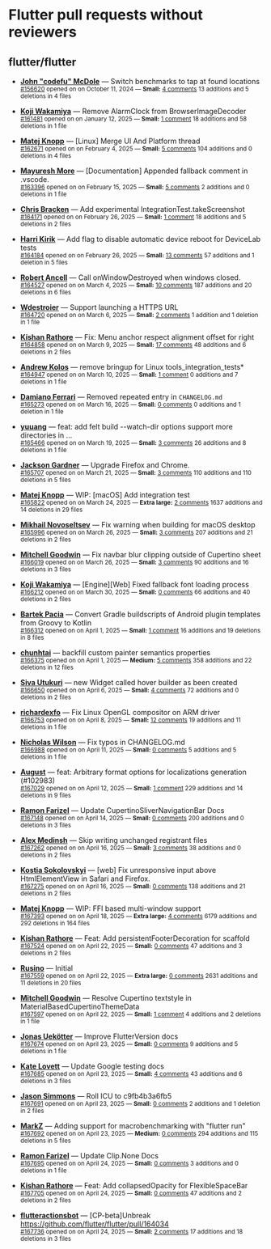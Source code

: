 # Flutter pull requests without reviewers

## flutter/flutter

* **[John "codefu" McDole](https://github.com/jtmcdole)** &mdash; Switch benchmarks to tap at found locations<br />
  <sub>[#156620](https://github.com/flutter/flutter/pull/156620) opened on on October 11, 2024 &mdash; **Small:** [4 comments](https://github.com/flutter/flutter/pull/156620) 13 additions and 5 deletions in 4 files</sub><br />

* **[Koji Wakamiya](https://github.com/koji-1009)** &mdash; Remove AlarmClock from BrowserImageDecoder<br />
  <sub>[#161481](https://github.com/flutter/flutter/pull/161481) opened on on January 12, 2025 &mdash; **Small:** [1 comment](https://github.com/flutter/flutter/pull/161481) 18 additions and 58 deletions in 1 file</sub><br />

* **[Matej Knopp](https://github.com/knopp)** &mdash; [Linux] Merge UI And Platform thread<br />
  <sub>[#162671](https://github.com/flutter/flutter/pull/162671) opened on on February 4, 2025 &mdash; **Small:** [5 comments](https://github.com/flutter/flutter/pull/162671) 104 additions and 0 deletions in 4 files</sub><br />

* **[Mayuresh More](https://github.com/MayureshMore)** &mdash; [Documentation] Appended fallback comment in .vscode.<br />
  <sub>[#163396](https://github.com/flutter/flutter/pull/163396) opened on on February 15, 2025 &mdash; **Small:** [5 comments](https://github.com/flutter/flutter/pull/163396) 2 additions and 0 deletions in 1 file</sub><br />

* **[Chris Bracken](https://github.com/cbracken)** &mdash; Add experimental IntegrationTest.takeScreenshot<br />
  <sub>[#164171](https://github.com/flutter/flutter/pull/164171) opened on on February 26, 2025 &mdash; **Small:** [1 comment](https://github.com/flutter/flutter/pull/164171) 18 additions and 5 deletions in 2 files</sub><br />

* **[Harri Kirik](https://github.com/harri35)** &mdash; Add flag to disable automatic device reboot for DeviceLab tests<br />
  <sub>[#164184](https://github.com/flutter/flutter/pull/164184) opened on on February 26, 2025 &mdash; **Small:** [13 comments](https://github.com/flutter/flutter/pull/164184) 57 additions and 1 deletion in 5 files</sub><br />

* **[Robert Ancell](https://github.com/robert-ancell)** &mdash; Call onWindowDestroyed when windows closed.<br />
  <sub>[#164527](https://github.com/flutter/flutter/pull/164527) opened on on March 4, 2025 &mdash; **Small:** [10 comments](https://github.com/flutter/flutter/pull/164527) 187 additions and 20 deletions in 6 files</sub><br />

* **[Wdestroier](https://github.com/Wdestroier)** &mdash; Support launching a HTTPS URL<br />
  <sub>[#164720](https://github.com/flutter/flutter/pull/164720) opened on on March 6, 2025 &mdash; **Small:** [2 comments](https://github.com/flutter/flutter/pull/164720) 1 addition and 1 deletion in 1 file</sub><br />

* **[Kishan Rathore](https://github.com/rkishan516)** &mdash; Fix: Menu anchor respect alignment offset for right<br />
  <sub>[#164858](https://github.com/flutter/flutter/pull/164858) opened on on March 9, 2025 &mdash; **Small:** [17 comments](https://github.com/flutter/flutter/pull/164858) 48 additions and 6 deletions in 2 files</sub><br />

* **[Andrew Kolos](https://github.com/andrewkolos)** &mdash; remove bringup for Linux tools_integration_tests*<br />
  <sub>[#164947](https://github.com/flutter/flutter/pull/164947) opened on on March 10, 2025 &mdash; **Small:** [1 comment](https://github.com/flutter/flutter/pull/164947) 0 additions and 7 deletions in 1 file</sub><br />

* **[Damiano Ferrari](https://github.com/ferraridamiano)** &mdash; Removed repeated entry in `CHANGELOG.md`<br />
  <sub>[#165273](https://github.com/flutter/flutter/pull/165273) opened on on March 16, 2025 &mdash; **Small:** [0 comments](https://github.com/flutter/flutter/pull/165273) 0 additions and 1 deletion in 1 file</sub><br />

* **[yuuang](https://github.com/zhangyuang)** &mdash; feat: add felt build --watch-dir options support more directories in …<br />
  <sub>[#165466](https://github.com/flutter/flutter/pull/165466) opened on on March 19, 2025 &mdash; **Small:** [3 comments](https://github.com/flutter/flutter/pull/165466) 26 additions and 8 deletions in 1 file</sub><br />

* **[Jackson Gardner](https://github.com/eyebrowsoffire)** &mdash; Upgrade Firefox and Chrome.<br />
  <sub>[#165707](https://github.com/flutter/flutter/pull/165707) opened on on March 21, 2025 &mdash; **Small:** [3 comments](https://github.com/flutter/flutter/pull/165707) 110 additions and 110 deletions in 5 files</sub><br />

* **[Matej Knopp](https://github.com/knopp)** &mdash; WIP: [macOS] Add integration test<br />
  <sub>[#165822](https://github.com/flutter/flutter/pull/165822) opened on on March 24, 2025 &mdash; **Extra large:** [2 comments](https://github.com/flutter/flutter/pull/165822) 1637 additions and 14 deletions in 29 files</sub><br />

* **[Mikhail Novoseltsev](https://github.com/Sameri11)** &mdash; Fix warning when building for macOS desktop<br />
  <sub>[#165996](https://github.com/flutter/flutter/pull/165996) opened on on March 26, 2025 &mdash; **Small:** [3 comments](https://github.com/flutter/flutter/pull/165996) 207 additions and 21 deletions in 2 files</sub><br />

* **[Mitchell Goodwin](https://github.com/MitchellGoodwin)** &mdash; Fix navbar blur clipping outside of Cupertino sheet<br />
  <sub>[#166019](https://github.com/flutter/flutter/pull/166019) opened on on March 26, 2025 &mdash; **Small:** [3 comments](https://github.com/flutter/flutter/pull/166019) 90 additions and 16 deletions in 3 files</sub><br />

* **[Koji Wakamiya](https://github.com/koji-1009)** &mdash; [Engine][Web] Fixed fallback font loading process<br />
  <sub>[#166212](https://github.com/flutter/flutter/pull/166212) opened on on March 30, 2025 &mdash; **Small:** [0 comments](https://github.com/flutter/flutter/pull/166212) 66 additions and 40 deletions in 2 files</sub><br />

* **[Bartek Pacia](https://github.com/bartekpacia)** &mdash; Convert Gradle buildscripts of Android plugin templates from Groovy to Kotlin<br />
  <sub>[#166312](https://github.com/flutter/flutter/pull/166312) opened on on April 1, 2025 &mdash; **Small:** [1 comment](https://github.com/flutter/flutter/pull/166312) 16 additions and 19 deletions in 8 files</sub><br />

* **[chunhtai](https://github.com/chunhtai)** &mdash; backfill custom painter semantics properties<br />
  <sub>[#166375](https://github.com/flutter/flutter/pull/166375) opened on on April 1, 2025 &mdash; **Medium:** [5 comments](https://github.com/flutter/flutter/pull/166375) 358 additions and 22 deletions in 12 files</sub><br />

* **[Siva Utukuri](https://github.com/UtukuriSiva)** &mdash; new Widget called hover builder as been created<br />
  <sub>[#166650](https://github.com/flutter/flutter/pull/166650) opened on on April 6, 2025 &mdash; **Small:** [4 comments](https://github.com/flutter/flutter/pull/166650) 72 additions and 0 deletions in 2 files</sub><br />

* **[richardexfo](https://github.com/richardexfo)** &mdash; Fix Linux OpenGL compositor on ARM driver<br />
  <sub>[#166753](https://github.com/flutter/flutter/pull/166753) opened on on April 8, 2025 &mdash; **Small:** [12 comments](https://github.com/flutter/flutter/pull/166753) 19 additions and 11 deletions in 1 file</sub><br />

* **[Nicholas Wilson](https://github.com/NicholasWilsonDEV)** &mdash; Fix typos in CHANGELOG.md<br />
  <sub>[#166988](https://github.com/flutter/flutter/pull/166988) opened on on April 11, 2025 &mdash; **Small:** [0 comments](https://github.com/flutter/flutter/pull/166988) 5 additions and 5 deletions in 1 file</sub><br />

* **[August](https://github.com/Gustl22)** &mdash; feat: Arbitrary format options for localizations generation (#102983)<br />
  <sub>[#167029](https://github.com/flutter/flutter/pull/167029) opened on on April 12, 2025 &mdash; **Small:** [1 comment](https://github.com/flutter/flutter/pull/167029) 229 additions and 14 deletions in 9 files</sub><br />

* **[Ramon Farizel](https://github.com/RamonFarizel)** &mdash; Update CupertinoSliverNavigationBar Docs<br />
  <sub>[#167148](https://github.com/flutter/flutter/pull/167148) opened on on April 14, 2025 &mdash; **Small:** [0 comments](https://github.com/flutter/flutter/pull/167148) 200 additions and 0 deletions in 3 files</sub><br />

* **[Alex Medinsh](https://github.com/RepliedSage11)** &mdash; Skip writing unchanged registrant files<br />
  <sub>[#167262](https://github.com/flutter/flutter/pull/167262) opened on on April 16, 2025 &mdash; **Small:** [3 comments](https://github.com/flutter/flutter/pull/167262) 38 additions and 0 deletions in 2 files</sub><br />

* **[Kostia Sokolovskyi](https://github.com/ksokolovskyi)** &mdash; [web] Fix unresponsive input above HtmlElementView in Safari and Firefox.<br />
  <sub>[#167275](https://github.com/flutter/flutter/pull/167275) opened on on April 16, 2025 &mdash; **Small:** [0 comments](https://github.com/flutter/flutter/pull/167275) 138 additions and 21 deletions in 2 files</sub><br />

* **[Matej Knopp](https://github.com/knopp)** &mdash; WIP: FFI based multi-window support<br />
  <sub>[#167393](https://github.com/flutter/flutter/pull/167393) opened on on April 18, 2025 &mdash; **Extra large:** [4 comments](https://github.com/flutter/flutter/pull/167393) 6179 additions and 292 deletions in 164 files</sub><br />

* **[Kishan Rathore](https://github.com/rkishan516)** &mdash; Feat: Add persistentFooterDecoration for scaffold<br />
  <sub>[#167524](https://github.com/flutter/flutter/pull/167524) opened on on April 22, 2025 &mdash; **Small:** [0 comments](https://github.com/flutter/flutter/pull/167524) 47 additions and 3 deletions in 2 files</sub><br />

* **[Rusino](https://github.com/Rusino)** &mdash; Initial<br />
  <sub>[#167559](https://github.com/flutter/flutter/pull/167559) opened on on April 22, 2025 &mdash; **Extra large:** [0 comments](https://github.com/flutter/flutter/pull/167559) 2631 additions and 11 deletions in 20 files</sub><br />

* **[Mitchell Goodwin](https://github.com/MitchellGoodwin)** &mdash; Resolve Cupertino textstyle in MaterialBasedCupertinoThemeData<br />
  <sub>[#167597](https://github.com/flutter/flutter/pull/167597) opened on on April 22, 2025 &mdash; **Small:** [1 comment](https://github.com/flutter/flutter/pull/167597) 4 additions and 2 deletions in 1 file</sub><br />

* **[Jonas Uekötter](https://github.com/ueman)** &mdash; Improve FlutterVersion docs<br />
  <sub>[#167674](https://github.com/flutter/flutter/pull/167674) opened on on April 23, 2025 &mdash; **Small:** [0 comments](https://github.com/flutter/flutter/pull/167674) 9 additions and 5 deletions in 1 file</sub><br />

* **[Kate Lovett](https://github.com/Piinks)** &mdash; Update Google testing docs<br />
  <sub>[#167685](https://github.com/flutter/flutter/pull/167685) opened on on April 23, 2025 &mdash; **Small:** [4 comments](https://github.com/flutter/flutter/pull/167685) 43 additions and 6 deletions in 3 files</sub><br />

* **[Jason Simmons](https://github.com/jason-simmons)** &mdash; Roll ICU to c9fb4b3a6fb5<br />
  <sub>[#167691](https://github.com/flutter/flutter/pull/167691) opened on on April 23, 2025 &mdash; **Small:** [0 comments](https://github.com/flutter/flutter/pull/167691) 2 additions and 1 deletion in 2 files</sub><br />

* **[MarkZ](https://github.com/Markzipan)** &mdash; Adding support for macrobenchmarking with "flutter run"<br />
  <sub>[#167692](https://github.com/flutter/flutter/pull/167692) opened on on April 23, 2025 &mdash; **Medium:** [0 comments](https://github.com/flutter/flutter/pull/167692) 294 additions and 115 deletions in 5 files</sub><br />

* **[Ramon Farizel](https://github.com/RamonFarizel)** &mdash; Update Clip.None Docs<br />
  <sub>[#167695](https://github.com/flutter/flutter/pull/167695) opened on on April 24, 2025 &mdash; **Small:** [0 comments](https://github.com/flutter/flutter/pull/167695) 3 additions and 0 deletions in 1 file</sub><br />

* **[Kishan Rathore](https://github.com/rkishan516)** &mdash; Feat: Add collapsedOpacity for FlexibleSpaceBar<br />
  <sub>[#167705](https://github.com/flutter/flutter/pull/167705) opened on on April 24, 2025 &mdash; **Small:** [0 comments](https://github.com/flutter/flutter/pull/167705) 47 additions and 2 deletions in 2 files</sub><br />

* **[flutteractionsbot](https://github.com/flutteractionsbot)** &mdash; [CP-beta]Unbreak https://github.com/flutter/flutter/pull/164034<br />
  <sub>[#167736](https://github.com/flutter/flutter/pull/167736) opened on on April 24, 2025 &mdash; **Small:** [2 comments](https://github.com/flutter/flutter/pull/167736) 17 additions and 18 deletions in 3 files</sub><br />

